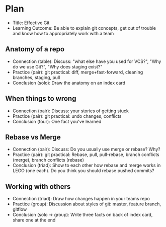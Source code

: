 # Plan

* Title: Effective Git
* Learning Outcome: Be able to explain git concepts, get out of trouble and know how to appropriately work with a team
 
## Anatomy of a repo

* Connection (table): Discuss: "what else have you used for VCS?", "Why do we use Git?", "Why does staging exist?"
* Practice (pair): git practical: diff, merge+fast-forward, cleaning branches, staging, pull
* Conclusion (solo): Draw the anatomy on an index card

## When things to wrong 

* Connection (pair): Discuss: your stories of getting stuck
* Practice (pair): git practical: undo changes, conflicts
* Conclusion (four): One fact you've learned

## Rebase vs Merge

* Connection (pair): Discuss: Do you usually use merge or rebase? Why?
* Practice (pair): git practical: Rebase, pull, pull-rebase, branch conflicts (merge), branch conflicts (rebase)
* Conclusion (triad): Show to each other how rebase and merge works in LEGO (one each). Do you think you should rebase pushed commits?

## Working with others

* Connection (triad): Draw how changes happen in your teams repo
* Practice (group): Discussion about styles of git: master, feature branch, gitflow
* Conclusion (solo -> group): Write three facts on back of index card, share one at the end
